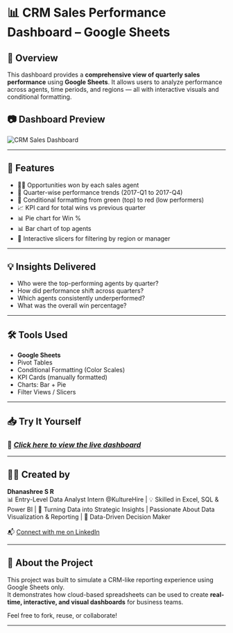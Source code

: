 # 📊 CRM Sales Performance Dashboard – Google Sheets

## 📌 Overview

This dashboard provides a **comprehensive view of quarterly sales performance** using **Google Sheets**. It allows users to analyze performance across agents, time periods, and regions — all with interactive visuals and conditional formatting.

## 📷 Dashboard Preview

![CRM Sales Dashboard](./efc466b2-e945-4e65-a1f3-75db3adf9fc2.png)

---

## 🚀 Features

- 🧍‍♂️ Opportunities won by each sales agent
- 📅 Quarter-wise performance trends (2017-Q1 to 2017-Q4)
- 🔴 Conditional formatting from green (top) to red (low performers)
- 📈 KPI card for total wins vs previous quarter
- 📊 Pie chart for Win %
- 📊 Bar chart of top agents
- 🔘 Interactive slicers for filtering by region or manager

---

## 💡 Insights Delivered

- Who were the top-performing agents by quarter?
- How did performance shift across quarters?
- Which agents consistently underperformed?
- What was the overall win percentage?

---

## 🛠️ Tools Used

- **Google Sheets**
- Pivot Tables
- Conditional Formatting (Color Scales)
- KPI Cards (manually formatted)
- Charts: Bar + Pie
- Filter Views / Slicers

---

## 📥 Try It Yourself

### 🔗 *[Click here to view the live dashboard](https://docs.google.com/spreadsheets/d/1lr1Xg-Z_bKIdwCCE4Go2IOlHfBHEYjJUGZPk4opLtGc/edit?usp=sharing)*  
---

## 👩‍💻 Created by

**Dhanashree S R**  
📊 Entry-Level Data Analyst Intern @KultureHire | 💡 Skilled in Excel, SQL & Power BI | 🎯 Turning Data into Strategic Insights | Passionate About Data Visualization & Reporting | 🚀 Data-Driven Decision Maker <br/><br/>
📬 [Connect with me on LinkedIn](https://www.linkedin.com/in/dhanashree-sr/)

---

## 📌 About the Project

This project was built to simulate a CRM-like reporting experience using Google Sheets only. <br/>
It demonstrates how cloud-based spreadsheets can be used to create **real-time, interactive, and visual dashboards** for business teams.

Feel free to fork, reuse, or collaborate!

---

